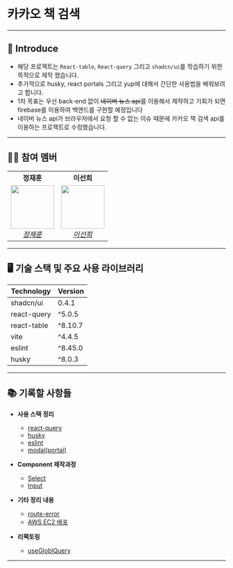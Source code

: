 # 카카오 책 검색

---

## 👀 Introduce

- 해당 프로젝트는 `React-table`, `React-query` 그리고 `shadcn/ui`를 학습하기 위한 목적으로 제작 했습니다.
- 추가적으로 husky, react portals 그리고 yup에 대해서 간단한 사용법을 배워보려고 합니다.
- 1차 목표는 우선 back-end 없이 ~~네이버 뉴스 api~~를 이용해서 제작하고 기회가 되면 firebase를 이용하여 백앤드를 구현할 예정입니다
- 네이버 뉴스 api가 브라우저에서 요청 할 수 없는 이슈 때문에 카카오 책 검색 api를 이용하는 프로젝트로 수정했습니다.

---

## 👨‍👦 참여 멤버

<table>
    <tr align="center">
        <td><B>정재훈<B></td>
        <td><B>이선희<B></td>
    </tr>
    <tr align="center">
        <td>
            <img src="https://github.com/pleasemrlostman.png?size=100" width="100">
            <br>
            <a href="https://github.com/pleasemrlostman"><I>정재훈</I></a>
        </td>
        <td>
            <img src="https://github.com/suniiizz.png?size=100" width="100">
            <br>
            <a href="https://github.com/suniiizz"><I>이선희</I></a>
        </td>
    </tr>
</table>

---

## 🖥️ 기술 스택 및 주요 사용 라이브러리

| Technology  | Version |
| ----------- | ------- |
| shadcn/ui   | 0.4.1   |
| react-query | ^5.0.5  |
| react-table | ^8.10.7 |
| vite        | ^4.4.5  |
| eslint      | ^8.45.0 |
| husky       | ^8.0.3  |

---

## 📚 기록할 사항들

- **사용 스택 정리**

  - [react-query](https://github.com/pleasemrlostman/news-search-table/tree/main/src/hooks/query)
  - [husky](https://github.com/pleasemrlostman/news-search-table/blob/main/.husky/README.md)
  - [eslint](https://github.com/pleasemrlostman/news-search-table/blob/main/document/eslint.md)
  - [modal(portal)](https://github.com/pleasemrlostman/book-search-table/blob/main/src/components/modal/README.md)

- **Component 제작과정**

  - [Select](https://github.com/pleasemrlostman/news-search-table/tree/main/src/components/select)
  - [Input](https://github.com/suniiizz/book-search-table/tree/main/src/components/input)

- **기타 정리 내용**

  - [route-error](https://github.com/pleasemrlostman/news-search-table/blob/main/document/route-error.md)
  - [AWS EC2 배포](https://github.com/suniiizz/book-search-table/tree/main/document/ec2-nginx.md)

- **리팩토링**

  - [useGloblQuery](https://github.com/pleasemrlostman/book-search-table/blob/main/document/refactoring/useGlobalQuery.md)

---
